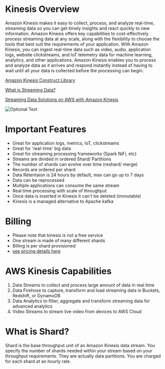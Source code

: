 # Kinesis Overview

Amazon Kinesis makes it easy to collect, process, and analyze real-time, streaming data so you can get timely insights and react quickly to new information. Amazon Kinesis offers key capabilities to cost-effectively process streaming data at any scale, along with the flexibility to choose the tools that best suit the requirements of your application. With Amazon Kinesis, you can ingest real-time data such as video, audio, application logs, website clickstreams, and IoT telemetry data for machine learning, analytics, and other applications. Amazon Kinesis enables you to process and analyze data as it arrives and respond instantly instead of having to wait until all your data is collected before the processing can begin.

[Amazon Kinesis Construct Library](https://docs.aws.amazon.com/cdk/api/latest/docs/aws-kinesis-readme.html)

[What is Streaming Data?](https://aws.amazon.com/streaming-data/#:~:text=Streaming%20data%20includes%20a%20wide,devices%20or%20instrumentation%20in%20data)

[Streaming Data Solutions on AWS with Amazon Kinesis](https://d1.awsstatic.com/whitepapers/whitepaper-streaming-data-solutions-on-aws-with-amazon-kinesis.pdf?did=wp_card&trk=wp_card)

![Optional Text](https://d2908q01vomqb2.cloudfront.net/da4b9237bacccdf19c0760cab7aec4a8359010b0/2018/08/16/diagram-how-it-works-kinesis-data-streams.249630c459ffe210d013ad06a0f6899ebea1304b.png)

# Important Features

- Great for application logs, metrics, IoT, clickstreams
- Great for 'real-time' big data
- Great for streaming processing frameworks (Spark NiFi, etc)
- Streams are divided in ordered Shard/ Partitions
- The number of shards can evolve over time (reshard/ merge)
- Records are ordered per shard
- Data Retentaion is 24 hours by default, max can go up to 7 days
- Data can be reprocessed
- Multiple applications can consume the same stream
- Real time processing with scale of throughput
- Once data is inserted in Kinesis it can't be deleted (immutable)
- Kinesis is a managed alternative to Apache kafka

# Billing
- Please note that kinesis is not a free service
- One stream is made of many different shards
- Billing is per shard provisioned
- [see pricing details here](https://aws.amazon.com/kinesis/data-streams/pricing/)


# AWS Kinesis Capabilities
1. Data Streams to collect and process large amount of data in real time
2. Data Firehose to capture, transform and load streaming data in Buckets, Redshift, or DynamoDB
3. Data Analytics to filter, aggregate and transform streaming data for advanced analytics
4. Video Streams to stream live video from devices to AWS Cloud

# What is Shard? 

Shard is the base throughput unit of an Amazon Kinesis data stream. You specify the number of shards needed within your stream based on your throughput requirements. They are actually data partitions. You are charged for each shard at an hourly rate.

